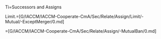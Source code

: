 Ti=Successors and Assigns

Limit.=[G/IACCM/IACCM-Cooperate-CmA/Sec/Relate/Assign/Limit/-Mutual/-ExceptMerger/0.md]

=[G/IACCM/IACCM-Cooperate-CmA/Sec/Relate/Assign/-MutualBan/0.md]
